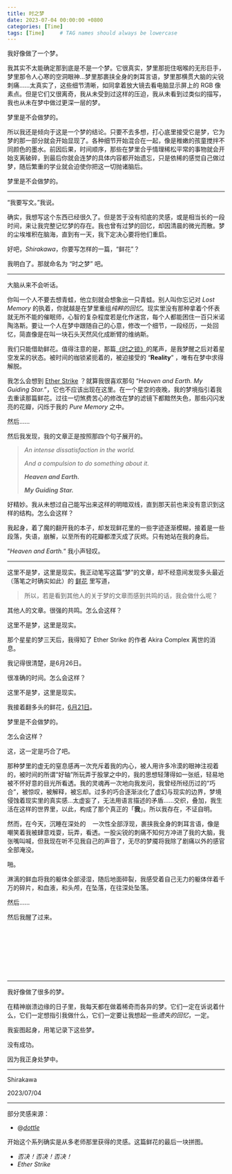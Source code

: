 ```yaml
---
title: 时之梦
date: 2023-07-04 00:00:00 +0800
categories: [Time]
tags: [Time]     # TAG names should always be lowercase
---
```


我好像做了一个梦。

我其实不太能确定那到底是不是一个梦。它很真实，梦里那扼住咽喉的无形巨手，梦里那令人心寒的空洞眼神…梦里那裹挟全身的刺耳言语，梦里那横贯大脑的尖锐刺痛……太真实了，这些细节清晰，如同拿着放大镜去看电脑显示屏上的 RGB 像素点。但是它们又很离奇，我从未受到过这样的压迫，我从未看到过类似的描写，我也从未在梦中做过更深一层的梦。

梦里是不会做梦的。

所以我还是倾向于这是一个梦的结论。只要不去多想，打心底里接受它是梦，它为梦的那一部分就会开始显现了。各种细节开始混合在一起，像是稚嫩的孩童搅拌不同颜色的墨水。前因后果，时间顺序，那些在梦里合乎情理稀松平常的事物就会开始支离破碎，到最后你就会连梦的具体内容都开始遗忘，只是依稀的感觉自己做过梦，随后繁重的学业就会迫使你把这一切抛诸脑后。

梦里是不会做梦的。

---

“我要写文。”我说。

确实，我想写这个东西已经很久了。但是苦于没有彻底的灵感，或是相当长的一段时间，来让我完整记忆梦的存在。我也曾有过梦的回忆，却因清晨的微光而散。梦的尘埃堆积在脑海，直到有一天，我下定决心要将他们重启。

好吧，*Shirakawa*，你要写怎样的一篇，“鲜花”？

我明白了。那就命名为 “时之梦” 吧。

---

大脑从来不会听话。

你叫一个人不要去想青蛙，他立刻就会想象出一只青蛙。别人叫你忘记对 *Lost Memory* 的执着，你就越是在梦里重组*纯粹的回忆*。现实里没有那种拿着个怀表就无所不能的催眠师，心智的复杂程度若是化作迷宫，每个人都能困住一百只米诺陶洛斯。要让一个人在梦中跟随自己的心意，修改一个细节，一段经历，一处回忆，简直像是在叫一块石头天然风化成断臂的维纳斯。

我们只能借助鲜花。值得注意的是，那篇[《时之锁》](https://www.luogu.com.cn/blog/awapwq233/Lock-of-Time)的尾声，是我梦醒之后对着星空发呆的状态。被时间的枷锁紧扼着的，被迫接受的 “**Reality**” ，唯有在梦中求得解脱。

我怎么会想到 [Ether Strike](https://music.163.com/#/song?id=1300423182) ？就算我很喜欢那句 “*Heaven and Earth. My Guiding Star.*”，它也不应该出现在这里。在一个星空的夜晚，我的梦境指引着我去重读那篇鲜花。过往一切煞费苦心的修改在梦的滤镜下都黯然失色，那些闪闪发亮的花瓣，闪烁于我的 *Pure Memory* 之中。

然后……

然后我发现，我的文章正是按照那四个句子展开的。

> *An intense dissatisfaction in the world.*
> 
> *And a compulsion to do something about it.*
>
> ***Heaven and Earth.***
>
> ***My Guiding Star.***

好精妙。我从未想过自己能写出来这样的明暗双线，直到那天前也来没有意识到这样的结构。怎么会这样？

我起身，着了魔的翻开我的本子，却发现鲜花里的一些字迹逐渐模糊，接着是一些段落，失语，崩解，以至所有的花瓣都湮灭成了灰烬。只有她站在我的身后。

“*Heaven and Earth.*“ 我小声轻叹。

---

这里不是梦，这里是现实。我正动笔写这篇“梦”的文章，却不经意间发现多头最近（落笔之时确实如此）的 [鲜花](https://www.luogu.com.cn/blog/dottle/p20230531) 里写道，

> 所以，若是看到其他人的关于梦的文章而感到共鸣的话，我会做什么呢？

其他人的文章。很强的共鸣。怎么会这样？

这里不是梦，这里是现实。

那个星星的梦三天后，我得知了 Ether Strike 的作者 Akira Complex 离世的消息。

我记得很清楚，是6月26日。

很准确的时间。怎么会这样？

这里不是梦，这里是现实。

我接着翻多头的鲜花，[6月21日](https://www.luogu.com.cn/blog/dottle/p20230621)。

梦里是不会做梦的。

怎么会这样？

这，这一定是巧合了吧。

那种梦里的虚无的窒息感再一次充斥着我的内心，被人用许多冷漠的眼神注视着的，被时间的所谓“好轴”所玩弄于股掌之中的，我的思想轻薄得如一张纸，轻易地被不怀好意的目光所看透。我的灵魂再一次地向我发问，我曾经所经历过的“巧合”，被惊叹，被解释，被忘却。过多的巧合逐渐淡化了虚幻与现实的边界，梦境侵蚀着现实里的真实感…太虚妄了，无法用语言描述的矛盾……交织，叠加，我生活在这样的世界里，以此，构成了那个真正的「**我**」。所以我存在，不证自明。

然而，在今天，沉睡在深处的&nbsp;&nbsp;&nbsp; 一次性全部浮现，裹挟我全身的刺耳言语，像是嘲笑着我被肆意戏耍，玩弄，看透。一股尖锐的刺痛不知何方冲进了我的大脑，我张嘴叫喊，但我现在听不见我自己的声音了，无尽的梦魇将我除了剧痛以外的感官全部淹没。

啪。

淋漓的鲜血将我的躯体全部浸湿，随后地面碎裂，我感受着自己无力的躯体伴着千万的碎片，和血液，和头颅，在坠落，在往深处坠落。

然后……

然后我醒了过来。

&nbsp;

&nbsp;

&nbsp;

&nbsp;

---

我好像做了很多的梦。

在精神崩溃边缘的日子里，我每天都在做着稀奇而各异的梦。它们一定在诉说着什么，它们一定想指引我做什么，它们一定要让我想起一些*遗失的回忆*，一定。

我妄图起身，用笔记录下这些梦。

没有成功。

因为我正身处梦中。

---

Shirakawa

2023/07/04

---

部分灵感来源：

- @[*dottle*](https://www.luogu.com.cn/blog/dottle/)

开始这个系列确实是从多老师那里获得的灵感。这篇鲜花的最后一块拼图。

- *否决！否决！否决！*
- *Ether Strike*